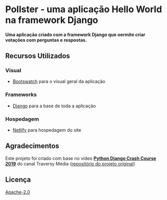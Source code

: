 # Pollster - uma aplicação Hello World na framework Django

#### Uma aplicação criado com a framework Django que oermite criar votações com perguntas e respostas.

## Recursos Utilizados

### Visual

- [Bootswatch](https://getbootstrap.com) para o visual geral da aplicação

### Frameworks

- [Django](https://www.fancyapps.com/fancybox/3/) para a base de toda a aplicação

### Hospedagem

- [Netlify](https://www.netlify.com/) para hospedagem do site

## Agradecimentos

Este projeto foi criado com base no vídeo [**Python Django Crash Course 2019**](https://www.youtube.com/watch?v=e1IyzVyrLSU) do canal Traversy Media ([repositório do projeto original](https://github.com/bradtraversy/pollster_django_crash))

## Licença

[Apache-2.0](https://www.apache.org/licenses/LICENSE-2.0)
